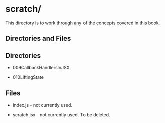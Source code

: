 # scratch/

This directory is to work through any of the concepts covered in this book.

## Directories and Files

## Directories

* 009CallbackHandlersInJSX

* 010LiftingState

## Files

* index.js - not currently used.

* scratch.jsx - not currently used. To be deleted.